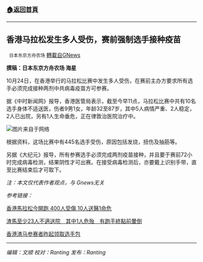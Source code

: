 ###  [:house:返回首頁](https://github.com/ourhimalayas/txt)
---


## 香港马拉松发生多人受伤，赛前强制选手接种疫苗
` 日本东京方舟农场` [轉載自GNews](https://gnews.org/zh-hans/1614763/)

**撰稿：日本东京方舟农场 海星**

10月24日，在香港举行的马拉松比赛中发生多人受伤，在赛前主办方要求所有选手必须完成接种两剂中共病毒疫苗方可参赛。

据《中时新闻网》报导，香港医管局表示，截至今早11点，马拉松比赛中共有10名选手身体不适送医，伤者9男1女，年龄32至87岁，其中5人病情严重、2人稳定，2人已出院，另有1人生命垂危，正在律敦治医院治疗中。

![](https://assets.gnews.org/wp-content/uploads/2021/10/id13321499-2110212208191538-600x400-1.jpg)图片来自于网络

根据资料，这场比赛中有445名选手受伤，原因包括发烧，扭伤及抽筋等。

另据《大纪元》报导，所有参赛选手必须完成两剂疫苗接种，并且要于赛前72小时完成病毒检测，结果阴性才可出赛。在接受病毒检测后，亦要戴上识别手带，直至比赛结束后才可取下。

*注：本文仅代表作者观点，与 Gnews无关*

*参考链接：*

[香港馬拉松今開跑 400人受傷 10人送醫1命危](https://www.chinatimes.com/realtimenews/20211024001861-260409?chdtv)

[渣馬至少23人不適送院　其中1人危殆　有跑手終點前暈倒](https://hk.on.cc/hk/bkn/cnt/news/20211024/bkn-20211024104127788-1024_00822_001.html)

[香港渣马参赛者昨起领取选手包](https://www.epochtimes.com/gb/21/10/22/n13321493.htm)

* * *

*编辑：文顺 校对：Ranting 发布：Ranting*
